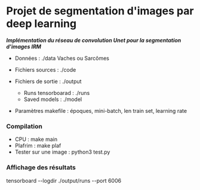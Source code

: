 # Projet de segmentation d'images par deep learning

***Implémentation du réseau de convolution Unet pour la segmentation d'images IRM***

- Données : ./data
Vaches ou Sarcômes

- Fichiers sources : ./code

- Fichiers de sortie : ./output
  - Runs tensorboarad : ./runs
  - Saved models : ./model

- Paramètres makefile : époques, mini-batch, len train set, learning rate

### Compilation
- CPU : make main
- Plafrim : make plaf
- Tester sur une image : python3 test.py

### Affichage des résultats
tensorboard --logdir ./output/runs --port 6006


